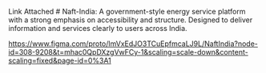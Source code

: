 Link Attached # Naft-India: 
A government-style energy service platform with a strong emphasis on accessibility and structure. Designed to deliver information and services clearly to users across India.

https://www.figma.com/proto/lmVxEdJO3TCuEpfmcaLJ9L/NaftIndia?node-id=308-9208&t=mhac0QpDXzgVwFCy-1&scaling=scale-down&content-scaling=fixed&page-id=0%3A1
